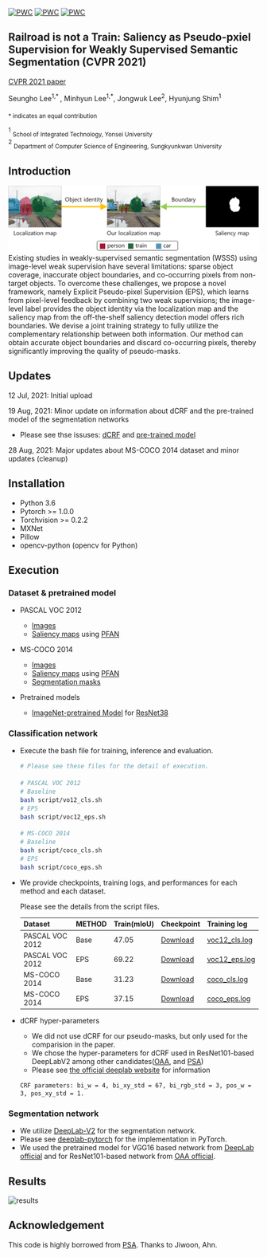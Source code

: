 [![PWC](https://img.shields.io/endpoint.svg?url=https://paperswithcode.com/badge/railroad-is-not-a-train-saliency-as-pseudo-1/weakly-supervised-semantic-segmentation-on-4)](https://paperswithcode.com/sota/weakly-supervised-semantic-segmentation-on-4?p=railroad-is-not-a-train-saliency-as-pseudo-1)
[![PWC](https://img.shields.io/endpoint.svg?url=https://paperswithcode.com/badge/railroad-is-not-a-train-saliency-as-pseudo-1/weakly-supervised-semantic-segmentation-on)](https://paperswithcode.com/sota/weakly-supervised-semantic-segmentation-on?p=railroad-is-not-a-train-saliency-as-pseudo-1)
[![PWC](https://img.shields.io/endpoint.svg?url=https://paperswithcode.com/badge/railroad-is-not-a-train-saliency-as-pseudo-1/weakly-supervised-semantic-segmentation-on-1)](https://paperswithcode.com/sota/weakly-supervised-semantic-segmentation-on-1?p=railroad-is-not-a-train-saliency-as-pseudo-1)

## Railroad is not a Train: Saliency as Pseudo-pxiel Supervision for Weakly Supervised Semantic Segmentation (CVPR 2021)

[CVPR 2021 paper](https://openaccess.thecvf.com/content/CVPR2021/html/Lee_Railroad_Is_Not_a_Train_Saliency_As_Pseudo-Pixel_Supervision_for_CVPR_2021_paper.html)

Seungho Lee<sup>1,* </sup>, Minhyun Lee<sup>1,*</sup>, Jongwuk Lee<sup>2</sup>, Hyunjung Shim<sup>1</sup>

<sub>* indicates an equal contribution</sub>

<sup>1</sup> <sub>School of Integrated Technology, Yonsei University</sub>  
<sup>2</sup> <sub>Department of Computer Science of Engineering, Sungkyunkwan University</sub>  




## Introduction

![EPS](figure/figure_EPS.png)
Existing studies in weakly-supervised semantic segmentation (WSSS)
using image-level weak supervision have several limitations: 
sparse object coverage, inaccurate object boundaries, 
and co-occurring pixels from non-target objects. 
To overcome these challenges, we propose a novel framework, 
namely Explicit Pseudo-pixel Supervision (EPS), 
which learns from pixel-level feedback by combining two weak supervisions; 
the image-level label provides the object identity via the localization map 
and the saliency map from the off-the-shelf saliency detection model 
offers rich boundaries. We devise a joint training strategy to fully 
utilize the complementary relationship between both information. 
Our method can obtain accurate object boundaries and discard co-occurring pixels, 
thereby significantly improving the quality of pseudo-masks.


## Updates

12 Jul, 2021: Initial upload

19 Aug, 2021: Minor update on information about dCRF and the pre-trained model of the segmentation networks

- Please see thse issuses: [dCRF](https://github.com/halbielee/EPS/issues/5) and [pre-trained model](https://github.com/halbielee/EPS/issues/4)

28 Aug, 2021: Major updates about MS-COCO 2014 dataset and minor updates (cleanup)

## Installation


- Python 3.6
- Pytorch >= 1.0.0
- Torchvision >= 0.2.2
- MXNet
- Pillow
- opencv-python (opencv for Python)


## Execution



### Dataset & pretrained model
- PASCAL VOC 2012
    - [Images](http://host.robots.ox.ac.uk/pascal/VOC/voc2012/) 
    - [Saliency maps](https://drive.google.com/file/d/19AjSmgdMlIZH4FXVZ5zjlUZcoZZCkwrI/view?usp=sharing) 
      using [PFAN](https://arxiv.org/abs/1903.00179)

- MS-COCO 2014
    - [Images](https://cocodataset.org/#home) 
    - [Saliency maps](https://drive.google.com/file/d/1o50oztQqTc_xZdgpIEvgKD2Xi_HqBFig/view?usp=sharing) 
      using [PFAN](https://arxiv.org/abs/1903.00179)
    - [Segmentation masks](https://drive.google.com/file/d/16wuPinx0rdIP_PO0uYeCn9rfX2-evc-S/view?usp=sharing)

- Pretrained models
    - [ImageNet-pretrained Model](https://drive.google.com/file/d/15F13LEL5aO45JU-j45PYjzv5KW5bn_Pn/view?usp=sharing) 
      for [ResNet38](https://arxiv.org/abs/1611.10080)

      

### Classification network  
- Execute the bash file for training, inference and evaluation.
    ```bash
    # Please see these files for the detail of execution.
    
    # PASCAL VOC 2012 
    # Baseline
    bash script/vo12_cls.sh
    # EPS
    bash script/voc12_eps.sh
    
    # MS-COCO 2014
    # Baseline
    bash script/coco_cls.sh
    # EPS
    bash script/coco_eps.sh  
    ```
- We provide checkpoints, training logs, and performances for each method and each dataset.

  Please see the details from the script files.

  | Dataset         | METHOD | Train(mIoU) | Checkpoint                                                   | Training log                        |
  | --------------- | ------ | ----------- | ------------------------------------------------------------ | -------------------------------------- |
  | PASCAL VOC 2012 | Base   | 47.05       | [Download](https://drive.google.com/file/d/1dO4ZKerN6MMFLjaDw0TV_h7ZUOxRQvdq/view?usp=sharing)                                                 | [voc12_cls.log](log/log_voc12_cls.log) |
  | PASCAL VOC 2012 | EPS    | 69.22       | [Download](https://drive.google.com/file/d/1f3iVGRt2nH8BMxEP-w6VoJANouoHNLYM/view?usp=sharing)                                                 | [voc12_eps.log](log/log_voc12_eps.log) |
  | MS-COCO 2014    | Base   | 31.23       | [Download](https://drive.google.com/file/d/19ZCJbk15WiHBLK5-smJmVp-tXAw4UFRU/view?usp=sharing) | [coco_cls.log](log/log_coco_cls.log)   |
  | MS-COCO 2014    | EPS    | 37.15       | [Download](https://drive.google.com/file/d/1D9dDj2_oR_aLUWpex2HL3o80zbGpk7Vp/view?usp=sharing) | [coco_eps.log](log/log_coco_eps.log)   |


- dCRF hyper-parameters
  - We did not use dCRF for our pseudo-masks, but only used for the comparision in the paper.
  - We chose the hyper-parameters for dCRF used in ResNet101-based DeepLabV2 among other candidates([OAA](https://github.com/PengtaoJiang/OAA), and [PSA](https://github.com/jiwoon-ahn/psa))
  - Please see [the official deeplab website](http://liangchiehchen.com/projects/DeepLabv2_resnet.html) for information
  ```
  CRF parameters: bi_w = 4, bi_xy_std = 67, bi_rgb_std = 3, pos_w = 3, pos_xy_std = 1.
  ```
### Segmentation network
- We utilize [DeepLab-V2](https://arxiv.org/abs/1606.00915) 
  for the segmentation network. 
- Please see [deeplab-pytorch](https://github.com/kazuto1011/deeplab-pytorch) for the implementation in PyTorch.
- We used the pretrained model for VGG16 based network from [DeepLab official](http://liangchiehchen.com/projects/DeepLab_Models.html) and for ResNet101-based network from [OAA official](https://github.com/PengtaoJiang/OAA).
  
## Results


![results](figure/effect_EPS.png)

## Acknowledgement
This code is highly borrowed from [PSA](https://github.com/jiwoon-ahn/psa). Thanks to Jiwoon, Ahn.
